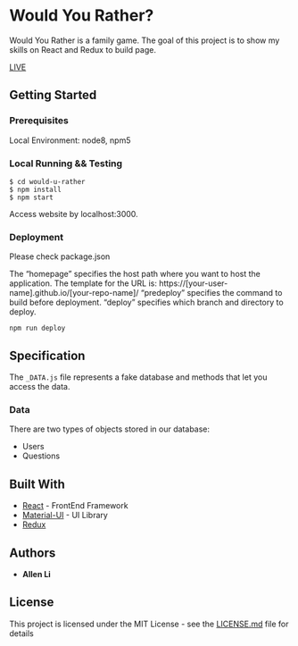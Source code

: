 # Would You Rather?

Would You Rather is a family game. The goal of this project is to show my skills on React and Redux to build page.

[LIVE](https://allenlili.github.io/would-you-rather)

## Getting Started

### Prerequisites

Local Environment: node8, npm5

### Local Running && Testing

```
$ cd would-u-rather
$ npm install
$ npm start
```

Access website by localhost:3000.

### Deployment

Please check package.json

The “homepage” specifies the host path where you want to host the application. 
The template for the URL is: 
https://[your-user-name].github.io/[your-repo-name]/
“predeploy” specifies the command to build before deployment.
“deploy” specifies which branch and directory to deploy.

```
npm run deploy
```

## Specification

The `_DATA.js` file represents a fake database and methods that let you access the data. 

### Data

There are two types of objects stored in our database:

* Users
* Questions

## Built With

* [React](https://reactjs.org/) - FrontEnd Framework
* [Material-UI](https://material-ui.com/) - UI Library
* [Redux](https://redux.js.org/)

## Authors

* **Allen Li** 

## License

This project is licensed under the MIT License - see the [LICENSE.md](LICENSE.md) file for details